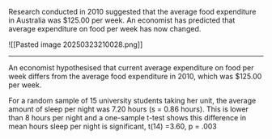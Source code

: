 Research conducted in 2010 suggested that the average food expenditure in Australia was $125.00 per week.  An economist has predicted that average expenditure on food per week has now changed.

![[Pasted image 20250323210028.png]]

---
An economist hypothesised that current average expenditure on food per week differs from the average food expenditure in 2010, which was $125.00 per week. 

For a random sample of 15 university students taking her unit, the average amount of sleep per night was 7.20 hours (s = 0.86 hours).  This is lower than 8 hours per night and a one-sample t-test shows this difference in mean hours sleep per night is significant, t(14) =3.60, p = .003 
